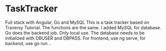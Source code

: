 # TaskTracker
Full stack with Angular,  Go and MySQL
This is a task tracker based on Traversy Tutorial. The functions are the same. I added MySQL for database. Go does the backend job. 
Only local use. The database needs to be initialized with DBUSER and DBPASS. For frontend, use ng serve, for backend, use go run ..
